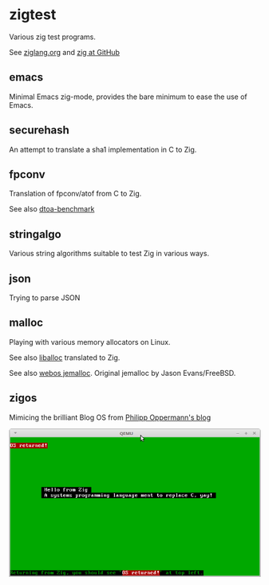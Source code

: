 # zigtest
Various zig test programs.

See [ziglang.org](http://ziglang.org) and [zig at GitHub](https://github.com/andrewrk/zig)

## emacs
Minimal Emacs zig-mode, provides the bare minimum to ease the use of Emacs.

## securehash
An attempt to translate a sha1 implementation in C to Zig.

## fpconv
Translation of fpconv/atof from C to Zig.

See also [dtoa-benchmark](https://github.com/miloyip/dtoa-benchmark)

## stringalgo
Various string algorithms suitable to test Zig in various ways.

## json
Trying to parse JSON

## malloc
Playing with various memory allocators on Linux.

See also [liballoc](https://github.com/blanham/liballoc.git) translated to Zig.

See also [webos jemalloc](https://github.com/openwebos/jemalloc).
Original jemalloc by Jason Evans/FreeBSD.

## zigos
Mimicing the brilliant Blog OS from [Philipp Oppermann's blog](http://os.phil-opp.com/)

![Zig OS](zigos.png)
